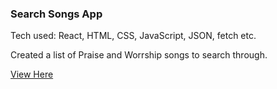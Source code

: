 <h3>Search Songs App</h3>

Tech used: React, HTML, CSS, JavaScript, JSON, fetch etc.

Created a list of Praise and Worrship songs to search through.

<a href="https://projectym.github.io/Search-Songs-App/">
View Here</a>
